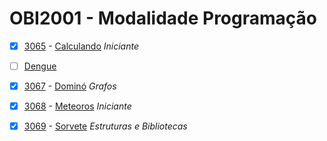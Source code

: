 # OBI2001 - Modalidade Programação

- [x]  [3065](https://www.beecrowd.com.br/repository/UOJ_3065.html) - [Calculando](https://github.com/GabrielCFormiga/URI-Beecrowd/blob/main/Codigo/1%20-%20Iniciante/src/3065.cpp) *Iniciante*
- [ ]  [Dengue](https://olimpiada.ic.unicamp.br/passadas/OBI2001/programacao/)
- [x]  [3067](https://www.beecrowd.com.br/repository/UOJ_3067.html) - [Dominó](https://github.com/GabrielCFormiga/URI-Beecrowd/blob/main/Codigo/7%20-%20Grafos/src/3067.cpp) *Grafos*
- [x]  [3068](https://www.beecrowd.com.br/repository/UOJ_3068.html) - [Meteoros](https://github.com/GabrielCFormiga/URI-Beecrowd/blob/main/Codigo/1%20-%20Iniciante/src/3068.cpp) *Iniciante*
- [x]  [3069](https://www.beecrowd.com.br/repository/UOJ_3069.html) - [Sorvete](https://github.com/GabrielCFormiga/URI-Beecrowd/blob/main/Codigo/4%20-%20Estruturas%20e%20Bibliotecas/src/3069.cpp) *Estruturas e Bibliotecas*


